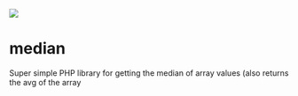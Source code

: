 ![](https://travis-ci.org/mazedlx/median.svg?branch=master)

# median
Super simple PHP library for getting the median of array values (also returns the avg of the array

